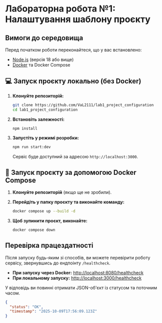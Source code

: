 # Лабораторна робота №1: Налаштування шаблону проєкту

## Вимоги до середовища

Перед початком роботи переконайтеся, що у вас встановлено:
* [Node.js](https://nodejs.org/) (версія 18 або вище)
* [Docker](https://www.docker.com/) та Docker Compose

## 💻 Запуск проєкту локально (без Docker)

1.  **Клонуйте репозиторій:**
    ```bash
    git clone https://github.com/VaL2111/lab1_project_configuration
    cd lab1_project_configuration
    ```

2.  **Встановіть залежності:**
    ```bash
    npm install
    ```

3.  **Запустіть у режимі розробки:**
    ```bash
    npm run start:dev
    ```
    Сервіс буде доступний за адресою `http://localhost:3000`.

## 🐳 Запуск проєкту за допомогою Docker Compose

1.  **Клонуйте репозиторій** (якщо ще не зробили).

2.  **Перейдіть у папку проєкту та виконайте команду:**
    ```bash
    docker compose up --build -d
    ```

3.  **Щоб зупинити проєкт, виконайте:**
    ```bash
    docker compose down
    ```

## Перевірка працездатності

Після запуску будь-яким зі способів, ви можете перевірити роботу сервісу, звернувшись до ендпоінту `/healthcheck`.

* **При запуску через Docker:** [http://localhost:8080/healthcheck](http://localhost:8080/healthcheck)
* **При локальному запуску:** [http://localhost:3000/healthcheck](http://localhost:3000/healthcheck)

У відповідь ви повинні отримати JSON-об'єкт із статусом та поточним часом.

```json
{
  "status": "OK",
  "timestamp": "2025-10-09T17:56:09.123Z"
}
